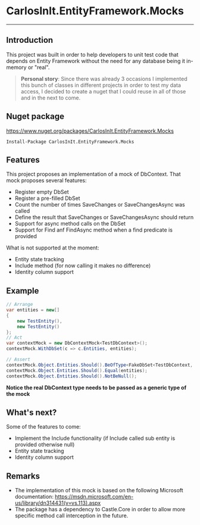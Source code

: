 # CarlosInIt.EntityFramework.Mocks
---
## Introduction
This project was built in order to help developers to unit test code that depends on Entity Framework without the need for any database being it in-memory or "real".

> **Personal story**: Since there was already 3 occasions I implemented this bunch of classes in different projects in order to test my data access, I decided to create a nuget that I could reuse in all of those and in the next to come.

## Nuget package
https://www.nuget.org/packages/CarlosInIt.EntityFramework.Mocks
``` 
Install-Package CarlosInIt.EntityFramework.Mocks
```
## Features
This project proposes an implementation of a mock of DbContext. That mock proposes several features:
* Register empty DbSet
* Register a pre-filled DbSet
* Count the number of times SaveChanges or SaveChangesAsync was called
* Define the result that SaveChanges or SaveChangesAsync should return
* Support for async method calls on the DbSet
* Support for Find anf FindAsync method when a find predicate is provided

What is not supported at the moment:
* Entity state tracking
* Include method (for now calling it makes no difference)
* Identity column support

## Example
``` cs
// Arrange
var entities = new[]
{
    new TestEntity(),
    new TestEntity()
};
// Act
var contextMock = new DbContextMock<TestDbContext>();
contextMock.WithDbSet(c => c.Entities, entities);

// Assert
contextMock.Object.Entities.Should().BeOfType<FakeDbSet<TestDbContext, TestEntity>>();
contextMock.Object.Entities.Should().Equal(entities);
contextMock.Object.Entities.Should().NotBeNull();
```
**Notice the real DbContext type needs to be passed as a generic type of the mock** 

## What's next?
Some of the features to come:
* Implement the Include functionality (if Include called sub entity is provided otherwise null)
* Entity state tracking
* Identity column support

## Remarks
* The implementation of this mock is based on the following Microsoft documentation:
https://msdn.microsoft.com/en-us/library/dn314431(v=vs.113).aspx
* The package has a dependency to Castle.Core in order to allow more specific method call interception in the future.
